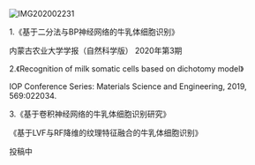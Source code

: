 ![IMG202002231](/images/山1.jpg)  

1.《基于二分法与BP神经网络的牛乳体细胞识别》 

   内蒙古农业大学学报（自然科学版） 2020年第3期

2.《Recognition of milk somatic cells based on dichotomy model》

   IOP Conference Series: Materials Science and Engineering, 2019, 569:022034.
   
3.《基于卷积神经网络的牛乳体细胞识别研究》

  《基于LVF与RF降维的纹理特征融合的牛乳体细胞识别》
  
   投稿中